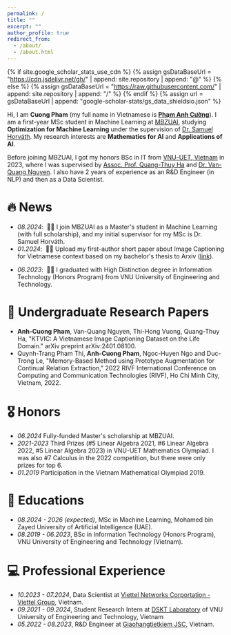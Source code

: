 ```yaml
---
permalink: /
title: ""
excerpt: ""
author_profile: true
redirect_from: 
  - /about/
  - /about.html
---
```


{% if site.google_scholar_stats_use_cdn %}
{% assign gsDataBaseUrl = "https://cdn.jsdelivr.net/gh/" | append: site.repository | append: "@" %}
{% else %}
{% assign gsDataBaseUrl = "https://raw.githubusercontent.com/" | append: site.repository | append: "/" %}
{% endif %}
{% assign url = gsDataBaseUrl | append: "google-scholar-stats/gs_data_shieldsio.json" %}

<span class='anchor' id='about-me'></span>

Hi, I am <strong>Cuong Pham</strong> (my full name in Vietnamese is <a href="https://translate.google.com/?sl=vi&tl=en&text=Ph%E1%BA%A1m%20Anh%20C%C6%B0%E1%BB%9Dng&op=translate"><strong>Phạm Anh Cường</strong></a>). I am a first-year MSc student in Machine Learning at <a href="https://mbzuai.ac.ae/">MBZUAI</a>, studying <strong>Optimization for Machine Learning</strong> under the supervision of <a href="https://sites.google.com/view/samuelhorvath">Dr. Samuel Horváth</a>. My research interests are <strong>Mathematics for AI</strong> and <strong>Applications of AI</strong>.

Before joining MBZUAI, I got my honors BSc in IT from <a href="https://uet.vnu.edu.vn/en/">VNU-UET, Vietnam</a> in 2023, where I was supervised by <a href="https://uet.vnu.edu.vn/~thuyhq/">Assoc. Prof. Quang-Thuy Ha</a> and <a href="https://scholar.google.de/citations?user=qR180McAAAAJ&hl=en">Dr. Van-Quang Nguyen</a>. I also have 2 years of experience as an R&D Engineer (in NLP) and then as a Data Scientist.

<!-- My research interest includes neural machine translation and computer vision. I have published more than 100 papers at the top international AI conferences with total <a href='https://scholar.google.com/citations?user=DhtAFkwAAAAJ'>google scholar citations <strong><span id='total_cit'>260000+</span></strong></a> (You can also use google scholar badge <a href='https://scholar.google.com/citations?user=DhtAFkwAAAAJ'><img src="https://img.shields.io/endpoint?url={{ url | url_encode }}&logo=Google%20Scholar&labelColor=f6f6f6&color=9cf&style=flat&label=citations"></a>). -->


# 🔥 News
- *08.2024*: &nbsp;🎉🎉 I join MBZUAI as a Master's student in Machine Learning (with full scholarship), and my initial supervisor for my MSc is Dr. Samuel Horváth. 
- *01.2024*: &nbsp;🎉🎉 Upload my first-author short paper about Image Captioning for Vietnamese context based on my bachelor's thesis to Arxiv (<a href="https://arxiv.org/abs/2401.08100">link</a>).
<!-- - *2022.02*: &nbsp;🎉🎉 Lorem ipsum dolor sit amet, consectetur adipiscing elit. Vivamus ornare aliquet ipsum, ac tempus justo dapibus sit amet.  -->
- *06.2023*: &nbsp;🎉🎉 I graduated with High Distinction degree in Information Technology (Honors Program) from VNU University of Engineering and Technology. 

<!-- # 📝 Publications  -->
<!-- ----- -->
<!-- <div class='paper-box'><div class='paper-box-image'><div><div class="badge">CVPR 2016</div><img src='images/500x300.png' alt="sym" width="100%"></div></div>
<div class='paper-box-text' markdown="1">

[Deep Residual Learning for Image Recognition](https://openaccess.thecvf.com/content_cvpr_2016/papers/He_Deep_Residual_Learning_CVPR_2016_paper.pdf)

**Kaiming He**, Xiangyu Zhang, Shaoqing Ren, Jian Sun

[**Project**](https://scholar.google.com/citations?view_op=view_citation&hl=zh-CN&user=DhtAFkwAAAAJ&citation_for_view=DhtAFkwAAAAJ:ALROH1vI_8AC) <strong><span class='show_paper_citations' data='DhtAFkwAAAAJ:ALROH1vI_8AC'></span></strong>
- Lorem ipsum dolor sit amet, consectetur adipiscing elit. Vivamus ornare aliquet ipsum, ac tempus justo dapibus sit amet. 
</div>
</div> -->
<!-- ------ -->
<!-- - [Lorem ipsum dolor sit amet, consectetur adipiscing elit. Vivamus ornare aliquet ipsum, ac tempus justo dapibus sit amet](https://github.com), A, B, C, **CVPR 2020** -->

# 📝 Undergraduate Research Papers
- **Anh-Cuong Pham**, Van-Quang Nguyen, Thi-Hong Vuong, Quang-Thuy Ha, "KTVIC: A Vietnamese Image Captioning Dataset on the Life Domain." arXiv preprint arXiv:2401.08100.
- Quynh-Trang Pham Thi, **Anh-Cuong Pham**, Ngoc-Huyen Ngo and Duc-Trong Le, "Memory-Based Method using Prototype Augmentation for Continual Relation Extraction," 2022 RIVF International Conference on Computing and Communication Technologies (RIVF), Ho Chi Minh City, Vietnam, 2022.

# 🎖 Honors
- *06.2024* Fully-funded Master's scholarship at MBZUAI. 
- *2021-2023* Third Prizes (#5 Linear Algebra 2021, #6 Linear Algebra 2022, #5 Linear Algebra 2023) in VNU-UET Mathematics Olympiad. I was also #7 Calculus in the 2022 competition, but there were only prizes for top 6.
- *01.2019* Participation in the Vietnam Mathematical Olympiad 2019. 

# 📖 Educations
- *08.2024 - 2026 (expected)*, MSc in Machine Learning, Mohamed bin Zayed University of Artificial Intelligence (UAE). 
- *08.2019 - 06.2023*, BSc in Information Technology (Honors Program), VNU University of Engineering and Technology (Vietnam). 

<!-- # 💬 Invited Talks
- *2021.06*, Lorem ipsum dolor sit amet, consectetur adipiscing elit. Vivamus ornare aliquet ipsum, ac tempus justo dapibus sit amet. 
- *2021.03*, Lorem ipsum dolor sit amet, consectetur adipiscing elit. Vivamus ornare aliquet ipsum, ac tempus justo dapibus sit amet.  \| [\[video\]](https://github.com/) -->

# 💻 Professional Experience
- *10.2023 - 07.2024*, Data Scientist at [Viettel Networks Corportation - Viettel Group](https://www.linkedin.com/company/viettel-network/), Vietnam.
- *09.2021 - 09.2024*, Student Research Intern at [DSKT Laboratory](https://www.fit.uet.vnu.edu.vn/en/knowledge-technology-and-data-science-laboratory/) of VNU University of Engineering and Technology, Vietnam
- *05.2022 - 08.2023*, R&D Engineer at [Giaohangtietkiem JSC](https://www.linkedin.com/company/giaohangtietkiem-vn/), Vietnam.